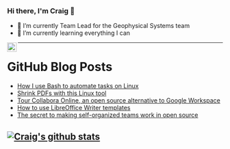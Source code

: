 ### Hi there, I'm Craig 👋

<!--
**CraigTeelFugro/CraigTeelFugro** is a ✨ _special_ ✨ repository because its `README.md` (this file) appears on your GitHub profile.

Here are some ideas to get you started:
-->

- 🔭 I’m currently Team Lead for the Geophysical Systems team
- 🌱 I’m currently learning everything I can

[<img align="left" alt="Craig Teel | LinkedIn" width="22px" src="https://cdn.jsdelivr.net/npm/simple-icons@v3/icons/linkedin.svg" />][linkedin]

---

# GitHub Blog Posts

<!-- BLOG-POST-LIST:START -->
- [How I use Bash to automate tasks on Linux](https://opensource.com/article/22/7/use-bash-automate-tasks-linux)
- [Shrink PDFs with this Linux tool](https://opensource.com/article/22/7/shrink-pdfs-minuimus-linux)
- [Tour Collabora Online, an open source alternative to Google Workspace](https://opensource.com/article/22/7/open-source-collabora-online)
- [How to use LibreOffice Writer templates](https://opensource.com/article/22/7/libreoffice-writer-templates)
- [The secret to making self-organized teams work in open source](https://opensource.com/article/22/7/secret-self-organized-teams)
<!-- BLOG-POST-LIST:END -->

## [![Craig's github stats](https://github-readme-stats.vercel.app/api?username=craigteelfugro)](https://github.com/anuraghazra/github-readme-stats)


[linkedin]: https://linkedin.com/in/craig-teel-b8786771
